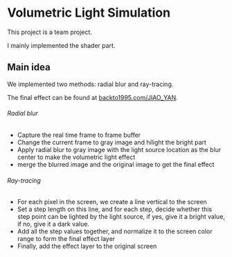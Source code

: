 # Volumetric Light Simulation
This project is a team project.

I mainly implemented the shader part.

## Main idea
We implemented two methods: radial blur and ray-tracing.

The final effect can be found at [backto1995.com/JIAO_YAN](https://backto1995.com/JIAO_YAN/).

###### Radial blur
- Capture the real time frame to frame buffer
- Change the current frame to gray image and hilight the bright part
- Apply radial blur to gray image with the light source location as the blur center to make the volumetric light effect
- merge the blurred image and the original image to get the final effect

###### Ray-tracing
- For each pixel in the screen, we create a line vertical to the screen
- Set a step length on this line, and for each step, decide whether this step point can be lighted by the light source, if yes, give it a bright value, if no, give it a dark value.
- Add all the step values together, and normalize it to the screen color range to form the final effect layer
- Finally, add the effect layer to the original screen
